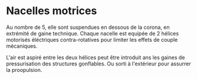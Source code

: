 

Nacelles motrices
=================

Au nombre de 5, elle sont suspendues en dessous de la corona, en extrémité de gaine technique. Chaque nacelle est equipée de 2 hélices motorisés éléctriques contra-rotatives pour limiter les effets de couple mécaniques.

L'air est aspiré entre les deux hélices peut être introduit ans les gaines de pressurisation des structures gonflables. Ou sorti à l'extérieur pour assurrer la proopulsion.
